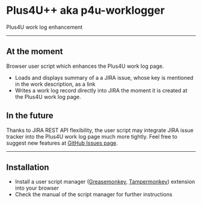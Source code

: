 # Plus4U++ aka p4u-worklogger
Plus4U work log enhancement

***

## At the moment
Browser user script which enhances the Plus4U work log page.
- Loads and displays summary of a a JIRA issue, whose key is mentioned in the work description, as a link
- Writes a work log record directly into JIRA the moment it is created at the Plus4U work log page.

## In the future
Thanks to JIRA REST API flexibility, the user script may integrate JIRA issue tracker into the Plus4U work log page much more tightly.
Feel free to suggest new features at [GitHub Issues page](https://github.com/bubblefoil/p4u-worklogger/issues).

***

## Installation
* Install a user script manager ([Greasemonkey](https://www.greasespot.net/), [Tampermonkey](https://tampermonkey.net/))
 extension into your browser
* Check the manual of the script manager for further instructions